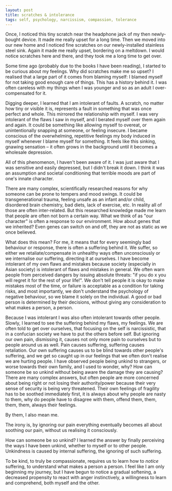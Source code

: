 ```yaml
---
layout: post
title: scratches & intolerance
tags: self, psychology, narcissism, compassion, tolerance
---
```

Once, I noticed this tiny scratch near the headphone jack of my then newly-bought device. It made me really upset for a long time. Then we moved into our new home and I noticed fine scratches on our newly-installed stainless steel sink. Again it made me really upset, bordering on a meltdown. I would notice scratches here and there, and they took me a long time to get over. 

Some time ago (probably due to the books I have been reading), I started to be curious about my feelings. Why did scratches make me so upset? I realised that a large part of it comes from blaming myself: I blamed myself for not taking good enough care of things. This has a history behind it. I was often careless with my things when I was younger and so as an adult I over-compensated for it. 

Digging deeper, I learned that I am intolerant of faults. A scratch, no matter how tiny or visible it is, represents a fault in something that was once perfect and whole. This mirrored the relationship with myself. I was very intolerant of the flaws I saw in myself, and I berated myself over them again and again. It could be something like allowing myself to overeat, or unintentionally snapping at someone, or feeling insecure. I became conscious of the overwhelming, repetitive feelings my body induced in myself whenever I blame myself for something. It feels like this sinking, gnawing sensation – it often grows in the background until it becomes a wholesale depression. 

All of this phenomenon, I haven't been aware of it. I was just aware that I was sensitive and easily depressed, but I didn't break it down. I think it was an assumption and societal conditioning that terrible moods are part of one's innate character. 

There are many complex, scientifically researched reasons for why someone can be prone to tempers and mood swings. It could be transgenerational trauma, feeling unsafe as an infant and/or child, disordered brain chemistry, bad diets, lack of exercise, etc. In reality all of those are often inter-related. But this researched knowledge made me learn that people are often not born a certain way. What we think of as "our character" is often a response to our environment. How about genes that we inherited? Even genes can switch on and off, they are not as static as we once believed. 

What does this mean? For me, it means that for every seemingly bad behaviour or response, there is often a suffering behind it. We suffer, so either we retaliate/compensate in unhealthy ways often unconsciously or we internalise our suffering, directing it at ourselves. I have become intolerant of my own flaws and mistakes because society (especially in Asian society) is intolerant of flaws and mistakes in general. We often warn people from perceived dangers by issuing absolute threats: "if you do x you will regret it for the rest of your life!". We don't tell people it is okay to make mistakes most of the time, or failure is acceptable as a condition for taking risks, and most importantly, we don't understand the psychology of negative behaviour, so we blame it solely on the individual. A good or bad person is determined by their decisions, without giving any consideration to what makes a person, a person.

Because I was intolerant I was also often intolerant towards other people. Slowly, I learned to see the suffering behind my flaws, my feelings. We are often told to get over ourselves, that focusing on the self is narcissistic, that in a confucian society we have to put the others before self. But ignoring our own pain, dismissing it, causes not only more pain to ourselves but to people around us as well. Pain causes suffering, suffering causes retaliation. Our own suffering causes us to be blind towards other people's suffering, and we get so caught up in our feelings that we often don't realise we are hurting people. I have observed people being unkind to strangers, or worse towards their own family, and I used to wonder, why? How can someone be so unkind without being aware the damage they are causing? There are many complex answers, but often people are more concerned about being right or not losing their authority/power because their very sense of security is being very threatened. Their own feelings of fragility has to be soothed immediately first, it is always about why people are nasty to them, why do people have to disagree with them, offend them, them, them, them, always their feelings. 

By them, I also mean me.

The irony is, by ignoring our pain everything eventually becomes all about soothing our pain, without us realising it consciously.

How can someone be so unkind? I learned the answer by finally perceiving the ways I have been unkind, whether to myself or to other people. Unkindness is caused by internal suffering, the ignoring of such suffering.

To be kind, to truly be compassionate, requires us to learn how to _notice_ suffering, to understand what makes a person a person. I feel like I am only beginning my journey, but I have begun to notice a gradual softening, a decreased propensity to react with anger instinctively, a willingness to learn and comprehend, both myself and the other.
